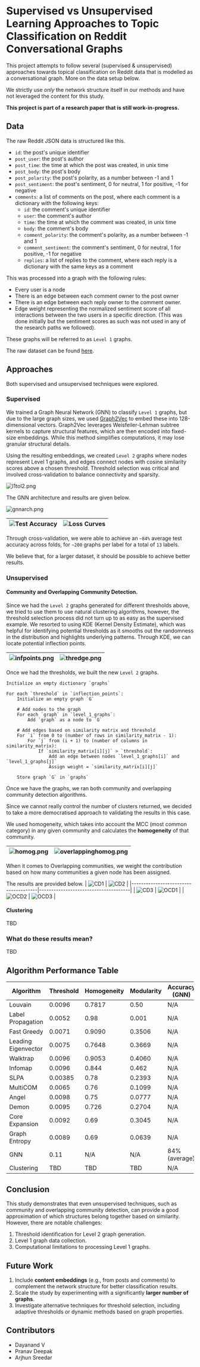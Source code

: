 
#  Supervised vs Unsupervised Learning Approaches to Topic Classification on Reddit Conversational Graphs

This project attempts to follow several (supervised & unsupervised) approaches towards topical classification on Reddit data that is modelled as a conversational graph. More on the data setup below. 

We strictly use *only* the network structure itself in our methods and have not leveraged the content for this study. 

**This project is part of a research paper that is still work-in-progress.**

## Data
The raw Reddit JSON data is structured like this.
- `id`: the post's unique identifier
- `post_user`: the post's author
- `post_time`: the time at which the post was created, in unix time
- `post_body`: the post's body
- `post_polarity`: the post's polarity, as a number between -1 and 1
- `post_sentiment`: the post's sentiment, 0 for neutral, 1 for positive, -1 for negative
- `comments`: a list of comments on the post, where each comment is a dictionary with the following keys:
  - `id`: the comment's unique identifier
  - `user`: the comment's author
  - `time`: the time at which the comment was created, in unix time
  - `body`: the comment's body
  - `comment_polarity`: the comment's polarity, as a number between -1 and 1
  - `comment_sentiment`: the comment's sentiment, 0 for neutral, 1 for positive, -1 for negative
  - `replies`: a list of replies to the comment, where each reply is a dictionary with the same keys as a comment

This was processed into a graph with the following rules:
- Every user is a node
- There is an edge between each comment owner to the post owner
- There is an edge between each reply owner to the comment owner.
- Edge weight representing the normalized sentiment score of all interactions between the two users in a specific direction. (This was done initially but the sentiment scores as such was not used in any of the research paths we followed).

These graphs will be referred to as `Level 1` graphs.

The raw dataset can be found [here](https://zenodo.org/records/13343578).

## Approaches

Both supervised and unsupervised techniques were explored. 

### Supervised
We trained a Graph Neural Network (GNN) to classify `Level 1` graphs, but due to the large graph sizes, we used [Graph2Vec](https://karateclub.readthedocs.io/en/latest/_modules/karateclub/graph_embedding/graph2vec.html) to embed these into 128-dimensional vectors. Graph2Vec leverages Weisfeiler-Lehman subtree kernels to capture structural features, which are then encoded into fixed-size embeddings. While this method simplifies computations, it may lose granular structural details.

Using the resulting embeddings, we created `Level 2` graphs where nodes represent Level 1 graphs, and edges connect nodes with cosine similarity scores above a chosen threshold. Threshold selection was critical and involved cross-validation to balance connectivity and sparsity.

![l1tol2.png](./results/l1tol2.png)

The GNN architecture and results are given below.

![gnnarch.png](./results/gnnarchitecture.png)

| ![Test Accuracy](./results/testacc.png) | ![Loss Curves](./results/losscurves3d.png) |
|----------------------------------------|--------------------------------------------|

Through cross-validation, we were able to achieve an `~84%` average test accuracy across folds, for `~200` graphs per label for a total of `13` labels.

We believe that, for a larger dataset, it should be possible to achieve better results.


### Unsupervised

#### Community and Overlapping Community Detection.
Since we had the `Level 2` graphs generated for different thresholds above, we tried to use them to use natural clustering algorithms, however, the threshold selection process did not turn up to as easy as the supervised example. We resorted to using KDE (Kernel Density Estimate), which was helpful for identifying potential thresholds as it smooths out the randomness in the distribution and highlights underlying patterns. Through KDE, we can locate potential inflection points.

| ![infpoints.png](./results/infpoints.png) | ![thredge.png](./results/thresholdedge.png) |
|----------------------------------------|--------------------------------------------|

Once we had the thresholds, we built the new `Level 2` graphs.

```
Initialize an empty dictionary `graphs`

For each `threshold` in `inflection_points`:
    Initialize an empty graph `G`

    # Add nodes to the graph
    For each `graph` in `level_1_graphs`:
        Add `graph` as a node to `G`

    # Add edges based on similarity matrix and threshold
    For `i` from 0 to (number of rows in similarity_matrix - 1):
        For `j` from (i + 1) to (number of columns in similarity_matrix):
            If `similarity_matrix[i][j]` > `threshold`:
                Add an edge between nodes `level_1_graphs[i]` and `level_1_graphs[j]`
                Assign weight = `similarity_matrix[i][j]`

    Store graph `G` in `graphs`
```

Once we have the graphs, we ran both community and overlapping community detection algorithms. 

Since we cannot really control the number of clusters returned, we decided to take a more democratised approach to validating the results in this case.

We used homogeneity, which takes into account the MCC (most common category) in any given community and calculates the **homogeneity** of that community. 

| ![homog.png](./results/homogeneity.png) | ![overlappinghomog.png](./results/homogeneity_OCD.png) |
|--------------------------------|--------------------------------|

When it comes to Overlapping communities, we weight the contribution based on how many communities a given node has been assigned. 

The results are provided below.
| ![CD1](./results/louvainlabel.png) | ![CD2](./results/leadingfastgreedy.png) |
|--------------------------------------|--------------------------------------|
| ![CD3](./results/walktrapinfomap.png) | ![OCD1](./results/graphencoreexp.png) |
| ![OCD2](./results/angeldemon.png) | ![OCD3](./results/slpamulticom.png) |


#### Clustering
TBD

### What do these results mean? 
TBD

## Algorithm Performance Table

| Algorithm             | Threshold | Homogeneity | Modularity | Accuracy (GNN) | F1   | NMI   | ARI   |
|-----------------------|-----------|-------------|------------|----------------|------|-------|-------|
| Louvain               | 0.0096    | 0.7817      | 0.50       | N/A            | 0.50 | 0.53  | 0.46  |
| Label Propagation     | 0.0052    | 0.98        | 0.001      | N/A            | 0.79 | 0.788 | 0.58  |
| Fast Greedy           | 0.0071    | 0.9090      | 0.3506     | N/A            | 0.82 | 0.90  | 0.96  |
| Leading Eigenvector   | 0.0075    | 0.7648      | 0.3669     | N/A            | 0.73 | 0.70  | 0.45  |
| Walktrap              | 0.0096    | 0.9053      | 0.4060     | N/A            | 0.80 | 0.53  | 0.04  |
| Infomap               | 0.0096    | 0.844       | 0.462      | N/A            | 0.71 | 0.52  | 0.09  |
| SLPA                  | 0.00385   | 0.78        | 0.2393     | N/A            | N/A  | N/A   | N/A   |
| MultiCOM              | 0.0065    | 0.76        | 0.1099     | N/A            | N/A  | N/A   | N/A   |
| Angel                 | 0.0098    | 0.75        | 0.0777     | N/A            | N/A  | N/A   | N/A   |
| Demon                 | 0.0095    | 0.726       | 0.2704     | N/A            | N/A  | N/A   | N/A   |
| Core Expansion        | 0.0092    | 0.69        | 0.3045     | N/A            | N/A  | N/A   | N/A   |
| Graph Entropy         | 0.0089    | 0.69        | 0.0639     | N/A            | N/A  | N/A   | N/A   |
| GNN                   | 0.11      | N/A         | N/A        | 84% (average)  | N/A  | N/A   | N/A   |
| Clustering            | TBD       | TBD         | TBD        | N/A            | TBD  | TBD   | TBD   |


## Conclusion

This study demonstrates that even unsupervised techniques, such as community and overlapping community detection, can provide a good approximation of which structures belong together based on similarity. However, there are notable challenges:  
1. Threshold identification for Level 2 graph generation. 
2. Level 1 graph data collection.
3. Computational limitations to processing Level 1 graphs.

## Future Work

1. Include **content embeddings** (e.g., from posts and comments) to complement the network structure for better classification results.  
2. Scale the study by experimenting with a significantly **larger number of graphs**.  
3. Investigate alternative techniques for threshold selection, including adaptive thresholds or dynamic methods based on graph properties.

## Contributors
- Dayanand V
- Pranav Deepak
- Arjhun Sreedar

